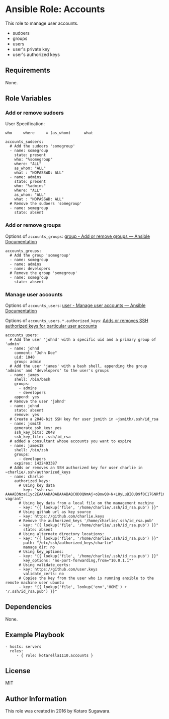 # Ansible Role: Accounts

This role to manage user accounts.

* sudoers
* groups
* users
* user's private key
* user's authorized keys

## Requirements

None.

## Role Variables

### Add or remove sudoers

User Specification:

```
who     where     = (as_whom)      what
```

```
accounts_sudoers:
  # Add the sudoers 'somegroup'
  - name: somegroup
    state: present
    who: "%somegroup"
    where: "ALL"
    as_whom: "ALL"
    what : "NOPASSWD: ALL" 
  - name: admins
    state: present
    who: "%admins"
    where: "ALL"
    as_whom: "ALL"
    what : "NOPASSWD: ALL" 
  # Remove the sudoers 'somegroup'
  - name: somegroup
    state: absent
```

### Add or remove groups

Options of `accounts_groups`: [group - Add or remove groups — Ansible Documentation](http://docs.ansible.com/ansible/group_module.html#options "group - Add or remove groups — Ansible Documentation")

```
accounts_groups:
  # Add the group 'somegroup'
  - name: somegroup
  - name: admins
  - name: developers
  # Remove the group 'somegroup'
  - name: somegroup
    state: absent
```

### Manage user accounts

Options of `accounts_users`: [user - Manage user accounts — Ansible Documentation](http://docs.ansible.com/ansible/user_module.html#options "user - Manage user accounts — Ansible Documentation")

Options of `accounts_users.*.authorized_keys`: [Adds or removes SSH authorized keys for particular user accounts](http://docs.ansible.com/ansible/authorized_key_module.html#options "Adds or removes SSH authorized keys for particular user accounts")

```
accounts_users:
  # Add the user 'johnd' with a specific uid and a primary group of 'admin'
  - name: johnd
    comment: "John Doe"
    uid: 1040
    group: admin
  # Add the user 'james' with a bash shell, appending the group 'admins' and 'developers' to the user's groups
  - name: james
    shell: /bin/bash
    groups:
      - admins
      - developers
    append: yes
  # Remove the user 'johnd'
  - name: johnd
    state: absent
    remove: yes
  # Create a 2048-bit SSH key for user jsmith in ~jsmith/.ssh/id_rsa
  - name: jsmith
    generate_ssh_key: yes
    ssh_key_bits: 2048
    ssh_key_file: .ssh/id_rsa
  # added a consultant whose accounts you want to expire
  - name: james18
    shell: /bin/zsh
    groups:
      - developers
    expires: 1422403387
  # Adds or removes an SSH authorized key for user charlie in ~charlie/.ssh/authorized_keys
  - name: charlie
    authorized_keys:
      # Using key data
      - key: "ssh-rsa AAAAB3NzaC1yc2EAAAADAQABAAABAQC0DOQNmAj+oBowQ8+N+L8yLuBI0UD9f0C17GNRf167g+mpbUuGE77Zqb90r23foZHly5Nrmyv7nUZZM8X9Y09U1LF+BERnaYU5pMEO4nQ9BbEGYvAGsIvs9kOHSWAKZopsgL/f33nN0sOhUGnbZJPIZhv9j7OYVYW5jo2QEuvm0FUlESKkxt+VrR0RbmoxGtQdDJiOThHD+uzQeWq+hcdmy/Afz9//ZA4yzmBciVbfuR9z/1GXsrpjpga8QDqx+j+M2d95avNCt9XT2UvVQhp8e7joOIeGaTjvO+pIpvpxpXuutyaOohYy8S0juCweYMDVQ3PKYhRDjatr1qtluAGF vagrant"
      # Using key data from a local file on the management machine
      - key: "{{ lookup('file', '/home/charlie/.ssh/id_rsa.pub') }}"
      # Using github url as key source
      - key: https://github.com/charlie.keys
      # Remove the authorized_keys '/home/charlie/.ssh/id_rsa.pub'
      - key: "{{ lookup('file', '/home/charlie/.ssh/id_rsa.pub') }}"
        state: absent
      # Using alternate directory locations:
      - key: "{{ lookup('file', '/home/charlie/.ssh/id_rsa.pub') }}"
        path: "/etc/ssh/authorized_keys/charlie"
        manage_dir: no
      # Using key_options:
      - key: "{{ lookup('file', '/home/charlie/.ssh/id_rsa.pub') }}"
        key_options: 'no-port-forwarding,from="10.0.1.1"'
      # Using validate_certs:
      - key: https://github.com/user.keys
        validate_certs: no
      # Copies the key from the user who is running ansible to the remote machine user ubuntu
      - key: "{{ lookup('file', lookup('env','HOME') + '/.ssh/id_rsa.pub') }}"
```

## Dependencies

None.

## Example Playbook

```
- hosts: servers
  roles:
     - { role: kotarella1110.accounts }
```

## License

MIT

## Author Information

This role was created in 2016 by Kotaro Sugawara.
